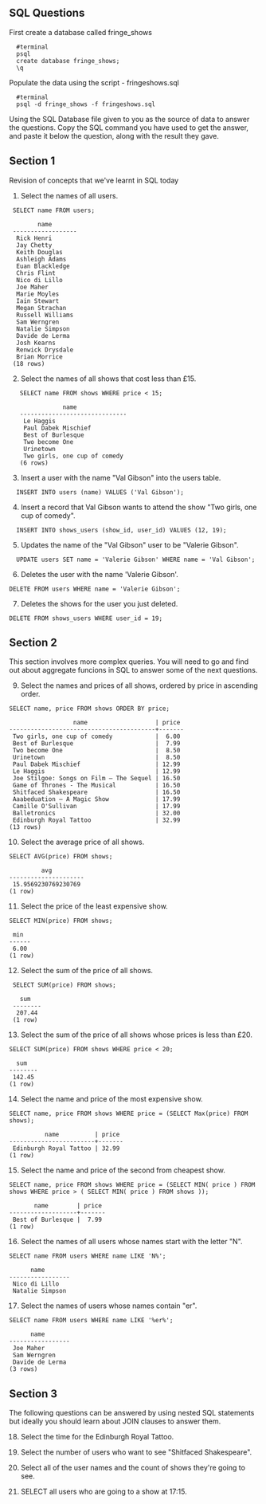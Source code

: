 ## SQL Questions

First create a database called fringe_shows
```
  #terminal
  psql
  create database fringe_shows;
  \q
```

Populate the data using the script - fringeshows.sql
```
  #terminal
  psql -d fringe_shows -f fringeshows.sql
```

Using the SQL Database file given to you as the source of data to answer the questions.  Copy the SQL command you have used to get the answer, and paste it below the question, along with the result they gave.


## Section 1

  Revision of concepts that we've learnt in SQL today

  1. Select the names of all users.
 ``` 
  SELECT name FROM users;
  
         name       
  ------------------
   Rick Henri
   Jay Chetty
   Keith Douglas
   Ashleigh Adams
   Euan Blackledge
   Chris Flint
   Nico di Lillo
   Joe Maher
   Marie Moyles
   Iain Stewart
   Megan Strachan
   Russell Williams
   Sam Werngren
   Natalie Simpson
   Davide de Lerma
   Josh Kearns
   Renwick Drysdale
   Brian Morrice
  (18 rows)
```
  2. Select the names of all shows that cost less than £15.
```
   SELECT name FROM shows WHERE price < 15;

               name             
   ------------------------------
    Le Haggis
    Paul Dabek Mischief 
    Best of Burlesque
    Two become One
    Urinetown
    Two girls, one cup of comedy
   (6 rows)
```
  3. Insert a user with the name "Val Gibson" into the users table.
```
  INSERT INTO users (name) VALUES ('Val Gibson');
```
  4. Insert a record that Val Gibson wants to attend the show "Two girls, one cup of comedy".
```
  INSERT INTO shows_users (show_id, user_id) VALUES (12, 19);
```
  5. Updates the name of the "Val Gibson" user to be "Valerie Gibson".
```
  UPDATE users SET name = 'Valerie Gibson' WHERE name = 'Val Gibson';
```
  6. Deletes the user with the name 'Valerie Gibson'.
  ```
  DELETE FROM users WHERE name = 'Valerie Gibson';
  ```
  7. Deletes the shows for the user you just deleted.
  ```
  DELETE FROM shows_users WHERE user_id = 19;
  ```

## Section 2

  This section involves more complex queries.  You will need to go and find out about aggregate funcions in SQL to answer some of the next questions.

  9. Select the names and prices of all shows, ordered by price in ascending order.
  ```
  SELECT name, price FROM shows ORDER BY price;

                    name                   | price 
  -----------------------------------------+-------
   Two girls, one cup of comedy            |  6.00
   Best of Burlesque                       |  7.99
   Two become One                          |  8.50
   Urinetown                               |  8.50
   Paul Dabek Mischief                     | 12.99
   Le Haggis                               | 12.99
   Joe Stilgoe: Songs on Film – The Sequel | 16.50
   Game of Thrones - The Musical           | 16.50
   Shitfaced Shakespeare                   | 16.50
   Aaabeduation – A Magic Show             | 17.99
   Camille O'Sullivan                      | 17.99
   Balletronics                            | 32.00
   Edinburgh Royal Tattoo                  | 32.99
  (13 rows)
  ```
  10. Select the average price of all shows.
  ```
  SELECT AVG(price) FROM shows;

           avg         
  ---------------------
   15.9569230769230769
  (1 row)
  ```
  11. Select the price of the least expensive show.
  ```
  SELECT MIN(price) FROM shows;

   min  
  ------
   6.00
  (1 row)
  ```
  12. Select the sum of the price of all shows.
 ``` 
  SELECT SUM(price) FROM shows;

    sum   
  --------
   207.44
  (1 row)
  ```
  13. Select the sum of the price of all shows whose prices is less than £20.
  ```
  SELECT SUM(price) FROM shows WHERE price < 20;

    sum   
  --------
   142.45
  (1 row)
  ```
  14. Select the name and price of the most expensive show.
  ```
  SELECT name, price FROM shows WHERE price = (SELECT Max(price) FROM shows);

            name          | price 
  ------------------------+-------
   Edinburgh Royal Tattoo | 32.99
  (1 row)
  ```
  15. Select the name and price of the second from cheapest show.
  ```
  SELECT name, price FROM shows WHERE price = (SELECT MIN( price ) FROM shows WHERE price > ( SELECT MIN( price ) FROM shows ));

         name        | price 
  -------------------+-------
   Best of Burlesque |  7.99
  (1 row)
  ```
  16. Select the names of all users whose names start with the letter "N".
  ```
  SELECT name FROM users WHERE name LIKE 'N%';

        name       
  -----------------
   Nico di Lillo
   Natalie Simpson
   ```
  17. Select the names of users whose names contain "er".
  ```
  SELECT name FROM users WHERE name LIKE '%er%';

        name       
  -----------------
   Joe Maher
   Sam Werngren
   Davide de Lerma
  (3 rows)
  ```

## Section 3

  The following questions can be answered by using nested SQL statements but ideally you should learn about JOIN clauses to answer them.

  18. Select the time for the Edinburgh Royal Tattoo.

  19. Select the number of users who want to see "Shitfaced Shakespeare".

  20. Select all of the user names and the count of shows they're going to see.

  21. SELECT all users who are going to a show at 17:15.
